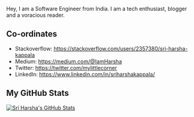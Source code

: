 Hey, I am a Software Engineer from India. I am a tech enthusiast, blogger and a voracious reader.

## Co-ordinates

- Stackoverflow: https://stackoverflow.com/users/2357380/sri-harsha-kappala
- Medium: https://medium.com/@IamHarsha
- Twitter: https://twitter.com/mylittlecorner
- LinkedIn: https://www.linkedin.com/in/sriharshakappala/

## My GitHub Stats

<a href="https://github.com/sriharshakappala/sriharshakappala">
  <img align="center" src="https://github-readme-stats.vercel.app/api?username=sriharshakappala&show_icons=true&line_height=27&count_private=true&title_color=ffffff&text_color=c9cacc&icon_color=2bbc8a&bg_color=1d1f21" alt="Sri Harsha's GitHub Stats" />
</a>
